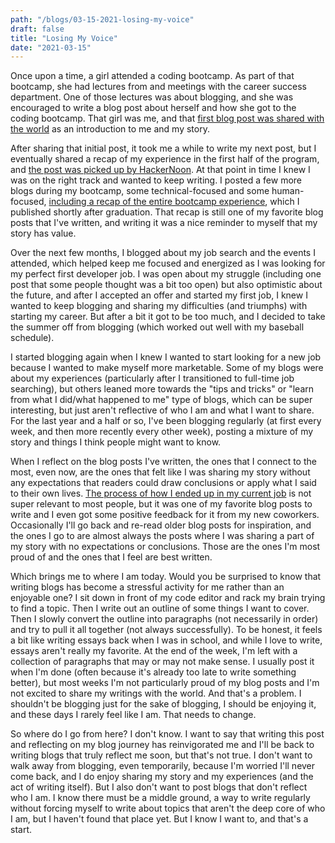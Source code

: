```yaml
---
path: "/blogs/03-15-2021-losing-my-voice"
draft: false
title: "Losing My Voice"
date: "2021-03-15"
---
```


Once upon a time, a girl attended a coding bootcamp. As part of that bootcamp, she had lectures from and meetings with the career success department. One of those lectures was about blogging, and she was encouraged to write a blog post about herself and how she got to the coding bootcamp.
That girl was me, and that [first blog post was shared with the world](https://medium.com/@sarahscode/sarah-at-fullstack-an-introduction-78dce32e4947) as an introduction to me and my story.

After sharing that initial post, it took me a while to write my next post, but I eventually shared a recap of my experience in the first half of the program, and [the post was picked up by HackerNoon](https://hackernoon.com/foundations-junior-review-senior-where-did-the-time-go-5d0ce5ea4c7b). At that point in time I knew I was on the right track and wanted to keep writing. I posted a few more blogs during my bootcamp, some technical-focused and some human-focused, [including a recap of the entire bootcamp experience](https://medium.com/@sarahscode/the-end-and-beginning-of-a-journey-my-time-at-fullstack-academy-d2912e407eab), which I published shortly after graduation. That recap is still one of my favorite blog posts that I've written, and writing it was a nice reminder to myself that my story has value.

Over the next few months, I blogged about my job search and the events I attended, which helped keep me focused and energized as I was looking for my perfect first developer job. I was open about my struggle (including one post that some people thought was a bit too open) but also optimistic about the future, and after I accepted an offer and started my first job, I knew I wanted to keep blogging and sharing my difficulties (and triumphs) with starting my career. But after a bit it got to be too much, and I decided to take the summer off from blogging (which worked out well with my baseball schedule).

I started blogging again when I knew I wanted to start looking for a new job because I wanted to make myself more marketable. Some of my blogs were about my experiences (particularly after I transitioned to full-time job searching), but others leaned more towards the "tips and tricks" or "learn from what I did/what happened to me" type of blogs, which can be super interesting, but just aren't reflective of who I am and what I want to share. For the last year and a half or so, I've been blogging regularly (at first every week, and then more recently every other week), posting a mixture of my story and things I think people might want to know.

When I reflect on the blog posts I've written, the ones that I connect to the most, even now, are the ones that felt like I was sharing my story without any expectations that readers could draw conclusions or apply what I said to their own lives. [The process of how I ended up in my current job](https://www.sarahlkatz.com/blogs/11-04-2019-accepted-offer) is not super relevant to most people, but it was one of my favorite blog posts to write and I even got some positive feedback for it from my new coworkers. Occasionally I'll go back and re-read older blog posts for inspiration, and the ones I go to are almost always the posts where I was sharing a part of my story with no expectations or conclusions. Those are the ones I'm most proud of and the ones that I feel are best written.

Which brings me to where I am today. Would you be surprised to know that writing blogs has become a stressful activity for me rather than an enjoyable one? I sit down in front of my code editor and rack my brain trying to find a topic. Then I write out an outline of some things I want to cover. Then I slowly convert the outline into paragraphs (not necessarily in order) and try to pull it all together (not always successfully). To be honest, it feels a bit like writing essays back when I was in school, and while I love to write, essays aren't really my favorite. At the end of the week, I'm left with a collection of paragraphs that may or may not make sense. I usually post it when I'm done (often because it's already too late to write something better), but most weeks I'm not particularly proud of my blog posts and I'm not excited to share my writings with the world. And that's a problem. I shouldn't be blogging just for the sake of blogging, I should be enjoying it, and these days I rarely feel like I am. That needs to change.

So where do I go from here? I don't know. I want to say that writing this post and reflecting on my blog journey has reinvigorated me and I'll be back to writing blogs that truly reflect me soon, but that's not true. I don't want to walk away from blogging, even temporarily, because I'm worried I'll never come back, and I do enjoy sharing my story and my experiences (and the act of writing itself). But I also don't want to post blogs that don't reflect who I am. I know there must be a middle ground, a way to write regularly without forcing myself to write about topics that aren't the deep core of who I am, but I haven't found that place yet. But I know I want to, and that's a start.
